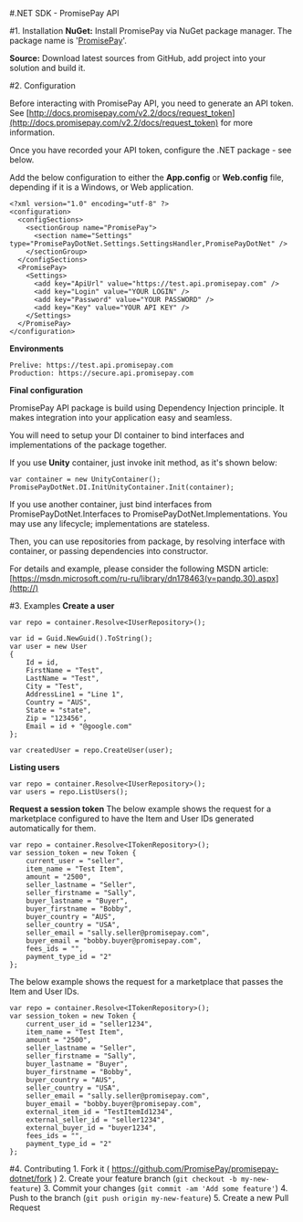 #.NET SDK - PromisePay API


#1. Installation
**NuGet:** Install PromisePay via NuGet package manager. The package name is '[PromisePay](https://www.nuget.org/packages/PromisePay.API.NET/0.0.1)'.

**Source:** Download latest sources from GitHub, add project into your solution and build it.


#2. Configuration

Before interacting with PromisePay API, you need to generate an API token. See [http://docs.promisepay.com/v2.2/docs/request_token](http://docs.promisepay.com/v2.2/docs/request_token) for more information.

Once you have recorded your API token, configure the .NET package - see below.

Add the below configuration to either the **App.config** or **Web.config** file, depending if it is a Windows, or Web application.

	<?xml version="1.0" encoding="utf-8" ?>
	<configuration>
	  <configSections>
	    <sectionGroup name="PromisePay">
	      <section name="Settings" type="PromisePayDotNet.Settings.SettingsHandler,PromisePayDotNet" />
	    </sectionGroup>
	  </configSections>
	  <PromisePay>
	    <Settings>
	      <add key="ApiUrl" value="https://test.api.promisepay.com" />
	      <add key="Login" value="YOUR LOGIN" />
	      <add key="Password" value="YOUR PASSWORD" />
	      <add key="Key" value="YOUR API KEY" />
	    </Settings>
	  </PromisePay>
	</configuration>

**Environments**

	Prelive: https://test.api.promisepay.com
	Production: https://secure.api.promisepay.com

**Final configuration**

PromisePay API package is build using Dependency Injection principle. It makes integration into your application easy and seamless.

You will need to setup your DI container to bind interfaces and implementations of the package together.

If you use **Unity** container, just invoke init method, as it's shown below:

	var container = new UnityContainer();
	PromisePayDotNet.DI.InitUnityContainer.Init(container);

If you use another container, just bind interfaces from PromisePayDotNet.Interfaces to PromisePayDotNet.Implementations. You may use any lifecycle; implementations are stateless.


Then, you can use repositories from package, by resolving interface with container, or passing dependencies into constructor.

For details and example, please consider the following MSDN article:
[https://msdn.microsoft.com/ru-ru/library/dn178463(v=pandp.30).aspx](http://)

#3. Examples
**Create a user**

	var repo = container.Resolve<IUserRepository>();
	
	var id = Guid.NewGuid().ToString();
	var user = new User
	{
	    Id = id,
	    FirstName = "Test",
	    LastName = "Test",
	    City = "Test",
	    AddressLine1 = "Line 1",
	    Country = "AUS",
	    State = "state",
	    Zip = "123456",
	    Email = id + "@google.com"
	};
	
	var createdUser = repo.CreateUser(user);	
	
**Listing users**

	var repo = container.Resolve<IUserRepository>();
	var users = repo.ListUsers();
	
**Request a session token**
The below example shows the request for a marketplace configured to have the Item and User IDs generated automatically for them.

	var repo = container.Resolve<ITokenRepository>();
	var session_token = new Token {
		current_user = "seller",
		item_name = "Test Item",
		amount = "2500",
		seller_lastname = "Seller",
		seller_firstname = "Sally",
		buyer_lastname = "Buyer",
		buyer_firstname = "Bobby",
		buyer_country = "AUS",
		seller_country = "USA",
		seller_email = "sally.seller@promisepay.com",
		buyer_email = "bobby.buyer@promisepay.com",
		fees_ids = "",
		payment_type_id = "2"		
	};
	
The below example shows the request for a marketplace that passes the Item and User IDs.

	var repo = container.Resolve<ITokenRepository>();
	var session_token = new Token {
		current_user_id = "seller1234",
		item_name = "Test Item",
		amount = "2500",
		seller_lastname = "Seller",
		seller_firstname = "Sally",
		buyer_lastname = "Buyer",
		buyer_firstname = "Bobby",
		buyer_country = "AUS",
		seller_country = "USA",
		seller_email = "sally.seller@promisepay.com",
		buyer_email = "bobby.buyer@promisepay.com",
		external_item_id = "TestItemId1234",
		external_seller_id = "seller1234",
		external_buyer_id = "buyer1234",
		fees_ids = "",
		payment_type_id = "2"		
	};



#4. Contributing
	1. Fork it ( https://github.com/PromisePay/promisepay-dotnet/fork )
	2. Create your feature branch (`git checkout -b my-new-feature`)
	3. Commit your changes (`git commit -am 'Add some feature'`)
	4. Push to the branch (`git push origin my-new-feature`)
	5. Create a new Pull Request

